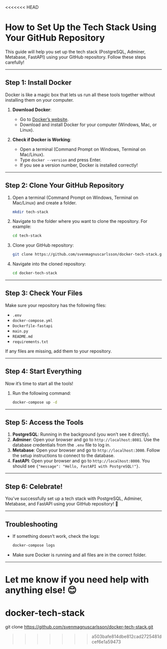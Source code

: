 <<<<<<< HEAD
# How to Set Up the Tech Stack Using Your GitHub Repository

This guide will help you set up the tech stack (PostgreSQL, Adminer, Metabase, FastAPI) using your GitHub repository. Follow these steps carefully!

---

## **Step 1: Install Docker**

Docker is like a magic box that lets us run all these tools together without installing them on your computer.

1. **Download Docker**:
   - Go to [Docker’s website](https://www.docker.com/get-started).
   - Download and install Docker for your computer (Windows, Mac, or Linux).

2. **Check if Docker is Working**:
   - Open a terminal (Command Prompt on Windows, Terminal on Mac/Linux).
   - Type `docker --version` and press Enter.
   - If you see a version number, Docker is installed correctly!

---

## **Step 2: Clone Your GitHub Repository**

1. Open a terminal (Command Prompt on Windows, Terminal on Mac/Linux) and create a folder.
   ```bash
   mkdir tech-stack
   ```
2. Navigate to the folder where you want to clone the repository. For example:
   ```bash
   cd tech-stack
   ```
3. Clone your GitHub repository:
   ```bash
   git clone https://github.com/svenmagnuscarlsson/docker-tech-stack.git
   ```
4. Navigate into the cloned repository:
   ```bash
   cd docker-tech-stack
   ```

---

## **Step 3: Check Your Files**

Make sure your repository has the following files:
- `.env`
- `docker-compose.yml`
- `Dockerfile-fastapi`
- `main.py`
- `README.md`
- `requirements.txt`

If any files are missing, add them to your repository.

---

## **Step 4: Start Everything**

Now it’s time to start all the tools!

1. Run the following command:
   ```bash
   docker-compose up -d
   ```

---

## **Step 5: Access the Tools**

1. **PostgreSQL**: Running in the background (you won’t see it directly).
2. **Adminer**: Open your browser and go to `http://localhost:8081`. Use the database credentials from the `.env` file to log in.
3. **Metabase**: Open your browser and go to `http://localhost:3000`. Follow the setup instructions to connect to the database.
4. **FastAPI**: Open your browser and go to `http://localhost:8000`. You should see `{"message": "Hello, FastAPI with PostgreSQL!"}`.

---

## **Step 6: Celebrate!**

You’ve successfully set up a tech stack with PostgreSQL, Adminer, Metabase, and FastAPI using your GitHub repository! 🎉

---

## **Troubleshooting**

- If something doesn’t work, check the logs:
  ```bash
  docker-compose logs
  ```
- Make sure Docker is running and all files are in the correct folder.

---

Let me know if you need help with anything else! 😊
=======
# docker-tech-stack

git clone https://github.com/svenmagnuscarlsson/docker-tech-stack.git
>>>>>>> a503bafe814dbe812cad2725481dcef6e1a59473
